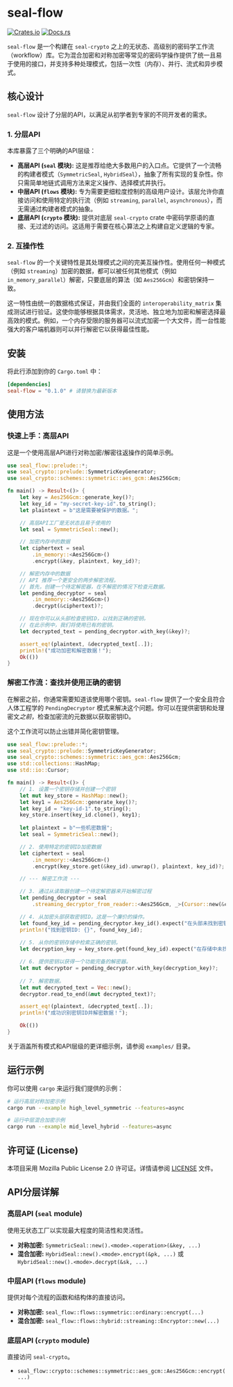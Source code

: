 # seal-flow

[![Crates.io](https://img.shields.io/crates/v/seal-flow.svg)](https://crates.io/crates/seal-flow)
[![Docs.rs](https://docs.rs/seal-flow/badge.svg)](https://docs.rs/seal-flow)

`seal-flow` 是一个构建在 `seal-crypto` 之上的无状态、高级别的密码学工作流（workflow）库。它为混合加密和对称加密等常见的密码学操作提供了统一且易于使用的接口，并支持多种处理模式，包括一次性（内存）、并行、流式和异步模式。

## 核心设计

`seal-flow` 设计了分层的API，以满足从初学者到专家的不同开发者的需求。

### 1. 分层API

本库暴露了三个明确的API层级：

-   **高层API (`seal` 模块):** 这是推荐给绝大多数用户的入口点。它提供了一个流畅的构建者模式（`SymmetricSeal`, `HybridSeal`），抽象了所有实现的复杂性。你只需简单地链式调用方法来定义操作、选择模式并执行。
-   **中层API (`flows` 模块):** 专为需要更细粒度控制的高级用户设计。该层允许你直接访问和使用特定的执行流（例如 `streaming`, `parallel`, `asynchronous`），而无需通过构建者模式的抽象。
-   **底层API (`crypto` 模块):** 提供对底层 `seal-crypto` crate 中密码学原语的直接、无过滤的访问。这适用于需要在核心算法之上构建自定义逻辑的专家。

### 2. 互操作性

`seal-flow` 的一个关键特性是其处理模式之间的完美互操作性。使用任何一种模式（例如 `streaming`）加密的数据，都可以被任何其他模式（例如 `in_memory_parallel`）解密，只要底层的算法（如 `Aes256Gcm`）和密钥保持一致。

这一特性由统一的数据格式保证，并由我们全面的 `interoperability_matrix` 集成测试进行验证。这使你能够根据具体需求，灵活地、独立地为加密和解密选择最高效的模式。例如，一个内存受限的服务器可以流式加密一个大文件，而一台性能强大的客户端机器则可以并行解密它以获得最佳性能。

## 安装

将此行添加到你的 `Cargo.toml` 中：

```toml
[dependencies]
seal-flow = "0.1.0" # 请替换为最新版本
```

## 使用方法

### 快速上手：高层API

这是一个使用高层API进行对称加密/解密往返操作的简单示例。

```rust
use seal_flow::prelude::*;
use seal_crypto::prelude::SymmetricKeyGenerator;
use seal_crypto::schemes::symmetric::aes_gcm::Aes256Gcm;

fn main() -> Result<()> {
    let key = Aes256Gcm::generate_key()?;
    let key_id = "my-secret-key-id".to_string();
    let plaintext = b"这是需要被保护的数据。";

    // 高层API工厂是无状态且易于使用的
    let seal = SymmetricSeal::new();

    // 加密内存中的数据
    let ciphertext = seal
        .in_memory::<Aes256Gcm>()
        .encrypt(&key, plaintext, key_id)?;

    // 解密内存中的数据
    // API 推荐一个更安全的两步解密流程。
    // 首先，创建一个待定解密器，在不解密的情况下检查元数据。
    let pending_decryptor = seal
        .in_memory::<Aes256Gcm>()
        .decrypt(&ciphertext)?;

    // 现在你可以从头部检查密钥ID，以找到正确的密钥。
    // 在此示例中，我们将使用已有的密钥。
    let decrypted_text = pending_decryptor.with_key(&key)?;

    assert_eq!(plaintext, &decrypted_text[..]);
    println!("成功加密和解密数据！");
    Ok(())
}
```

### 解密工作流：查找并使用正确的密钥

在解密之前，你通常需要知道该使用哪个密钥。`seal-flow` 提供了一个安全且符合人体工程学的 `PendingDecryptor` 模式来解决这个问题。你可以在提供密钥和处理密文*之前*，检查加密流的元数据以获取密钥ID。

这个工作流可以防止出错并简化密钥管理。

```rust
use seal_flow::prelude::*;
use seal_crypto::prelude::SymmetricKeyGenerator;
use seal_crypto::schemes::symmetric::aes_gcm::Aes256Gcm;
use std::collections::HashMap;
use std::io::Cursor;

fn main() -> Result<()> {
    // 1. 设置一个密钥存储并创建一个密钥
    let mut key_store = HashMap::new();
    let key1 = Aes256Gcm::generate_key()?;
    let key_id = "key-id-1".to_string();
    key_store.insert(key_id.clone(), key1);
    
    let plaintext = b"一些机密数据";
    let seal = SymmetricSeal::new();

    // 2. 使用特定的密钥ID加密数据
    let ciphertext = seal
        .in_memory::<Aes256Gcm>()
        .encrypt(key_store.get(&key_id).unwrap(), plaintext, key_id)?;

    // --- 解密工作流 ---

    // 3. 通过从读取器创建一个待定解密器来开始解密过程
    let pending_decryptor = seal
        .streaming_decryptor_from_reader::<Aes256Gcm, _>(Cursor::new(&ciphertext))?;

    // 4. 从加密头部获取密钥ID。这是一个廉价的操作。
    let found_key_id = pending_decryptor.key_id().expect("在头部未找到密钥ID！");
    println!("找到密钥ID: {}", found_key_id);
    
    // 5. 从你的密钥存储中检索正确的密钥。
    let decryption_key = key_store.get(found_key_id).expect("在存储中未找到密钥！");

    // 6. 提供密钥以获得一个功能完备的解密器。
    let mut decryptor = pending_decryptor.with_key(decryption_key)?;
    
    // 7. 解密数据。
    let mut decrypted_text = Vec::new();
    decryptor.read_to_end(&mut decrypted_text)?;

    assert_eq!(plaintext, &decrypted_text[..]);
    println!("成功识别密钥ID并解密数据！");

    Ok(())
}
```

关于涵盖所有模式和API层级的更详细示例，请参阅 `examples/` 目录。

## 运行示例

你可以使用 `cargo` 来运行我们提供的示例：

```bash
# 运行高层对称加密示例
cargo run --example high_level_symmetric --features=async

# 运行中层混合加密示例
cargo run --example mid_level_hybrid --features=async
```

## 许可证 (License)

本项目采用 Mozilla Public License 2.0 许可证。详情请参阅 [LICENSE](LICENSE) 文件。

## API分层详解

### 高层API (`seal` module)

使用无状态工厂以实现最大程度的简洁性和灵活性。

-   **对称加密:** `SymmetricSeal::new().<mode>.<operation>(&key, ...)`
-   **混合加密:** `HybridSeal::new().<mode>.encrypt(&pk, ...)` 或 `HybridSeal::new().<mode>.decrypt(&sk, ...)`

### 中层API (`flows` module)

提供对每个流程的函数和结构体的直接访问。

-   **对称加密:** `seal_flow::flows::symmetric::ordinary::encrypt(...)`
-   **混合加密:** `seal_flow::flows::hybrid::streaming::Encryptor::new(...)`

### 底层API (`crypto` module)

直接访问 `seal-crypto`。

-   `seal_flow::crypto::schemes::symmetric::aes_gcm::Aes256Gcm::encrypt(...)` 
